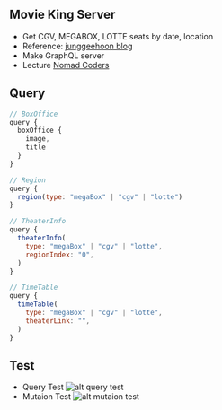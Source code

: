 ## Movie King Server
+ Get CGV, MEGABOX, LOTTE seats by date, location
+ Reference: [junggeehoon blog](https://medium.com/@junggeehoon/%ED%81%AC%EB%A1%A4%EB%9F%AC%EB%A5%BC-%EC%9D%B4%EC%9A%A9%ED%95%B4-cgv-imax-%EB%AA%85%EB%8B%B9-%EC%9E%90%EB%A6%AC%EB%A5%BC-%EC%98%88%EB%A7%A4%ED%95%98%EC%9E%90-772255dd0431)
+ Make GraphQL server
+ Lecture [Nomad Coders](https://www.youtube.com/watch?v=dGB0m7agxKE&list=PL7jH19IHhOLOpU_yAYzCO4iQNvdou1AnK&index=2)

## Query
```js
// BoxOffice
query {
  boxOffice {
    image,
    title
  }
}

// Region
query {
  region(type: "megaBox" | "cgv" | "lotte")
}

// TheaterInfo
query {
  theaterInfo(
    type: "megaBox" | "cgv" | "lotte",
    regionIndex: "0",
  )
}

// TimeTable
query {
  timeTable(
    type: "megaBox" | "cgv" | "lotte",
    theaterLink: "",
  )
}
````

## Test
+ Query Test
![alt query test](https://d39c58j2fkj161.cloudfront.net/query-test.png)
+ Mutaion Test
![alt mutaion test](https://d39c58j2fkj161.cloudfront.net/mutation-test.png)